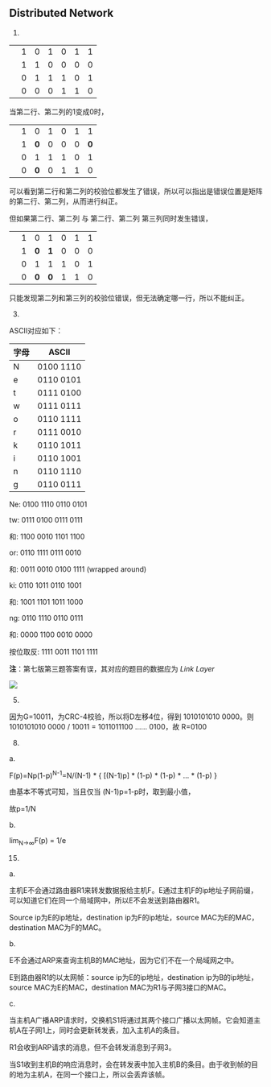 ## Distributed Network

1.

|      |      |      |      |      |      |      |
| ---- | ---- | ---- | ---- | ---- | ---- | ---- |
|      | 1    | 0    | 1    | 0    | 1    | 1    |
|      | 1    | 1    | 0    | 0    | 0    | 0    |
|      | 0    | 1    | 1    | 1    | 0    | 1    |
|      | 0    | 0    | 0    | 1    | 1    | 0    |

当第二行、第二列的1变成0时，

|      |      |       |      |      |      |       |
| ---- | ---- | ----- | ---- | ---- | ---- | ----- |
|      | 1    | 0     | 1    | 0    | 1    | 1     |
|      | 1    | **0** | 0    | 0    | 0    | **0** |
|      | 0    | 1     | 1    | 1    | 0    | 1     |
|      | 0    | **0** | 0    | 1    | 1    | 0     |

可以看到第二行和第二列的校验位都发生了错误，所以可以指出是错误位置是矩阵的第二行、第二列，从而进行纠正。

但如果第二行、第二列 与 第二行、第二列 第三列同时发生错误，

|      |      |       |       |      |      |      |
| ---- | ---- | ----- | ----- | ---- | ---- | ---- |
|      | 1    | 0     | 1     | 0    | 1    | 1    |
|      | 1    | **0** | **1** | 0    | 0    | 0    |
|      | 0    | 1     | 1     | 1    | 0    | 1    |
|      | 0    | **0** | **0** | 1    | 1    | 0    |

只能发现第二列和第三列的校验位错误，但无法确定哪一行，所以不能纠正。

3.

ASCII对应如下：

| 字母 | ASCII     |
| ---- | --------- |
| N    | 0100 1110 |
| e    | 0110 0101 |
| t    | 0111 0100 |
| w    | 0111 0111 |
| o    | 0110 1111 |
| r    | 0111 0010 |
| k    | 0110 1011 |
| i    | 0110 1001 |
| n    | 0110 1110 |
| g    | 0110 0111 |

Ne: 0100 1110 0110 0101

tw:  0111 0100 0111 0111

和:  1100 0010 1101 1100

or:  0110 1111 0111 0010

和: 0011 0010 0100 1111 (wrapped around)

ki:  0110 1011  0110 1001

和: 1001 1101 1011 1000

ng: 0110 1110 0110 0111

和: 0000 1100 0010 0000

按位取反: 1111 0011 1101 1111

**注**：第七版第三题答案有误，其对应的题目的数据应为 *Link Layer*

![](https://cchw-1257198376.cos.ap-chengdu.myqcloud.com/test/clipboard_20200528113011.png)

5.

因为G=10011，为CRC-4校验，所以将D左移4位，得到 1010101010 0000。则1010101010 0000 / 10011 = 1011011100 …… 0100，故 R=0100

8.

a.

F(p)=Np(1-p)<sup>N-1</sup>=N/(N-1) * { [(N-1)p] * (1-p) * (1-p) * … * (1-p) } 

由基本不等式可知，当且仅当 (N-1)p=1-p时，取到最小值，

故p=1/N

b.

lim<sub>N->∞</sub>F(p) = 1/e

15.

a.

主机E不会通过路由器R1来转发数据报给主机F。E通过主机F的ip地址子网前缀，可以知道它们在同一个局域网中，所以E不会发送到路由器R1。

Source ip为E的ip地址，destination ip为F的ip地址，source MAC为E的MAC，destination MAC为F的MAC。

b.

E不会通过ARP来查询主机B的MAC地址，因为它们不在一个局域网之中。

E到路由器R1的以太网帧：source ip为E的ip地址，destination ip为B的ip地址，source MAC为E的MAC，destination MAC为R1与子网3接口的MAC。

c.

当主机A广播ARP请求时，交换机S1将通过其两个接口广播以太网帧。它会知道主机A在子网1上，同时会更新转发表，加入主机A的条目。

R1会收到ARP请求的消息，但不会转发消息到子网3。

当S1收到主机B的响应消息时，会在转发表中加入主机B的条目。由于收到帧的目的地为主机A，在同一个接口上，所以会丢弃该帧。